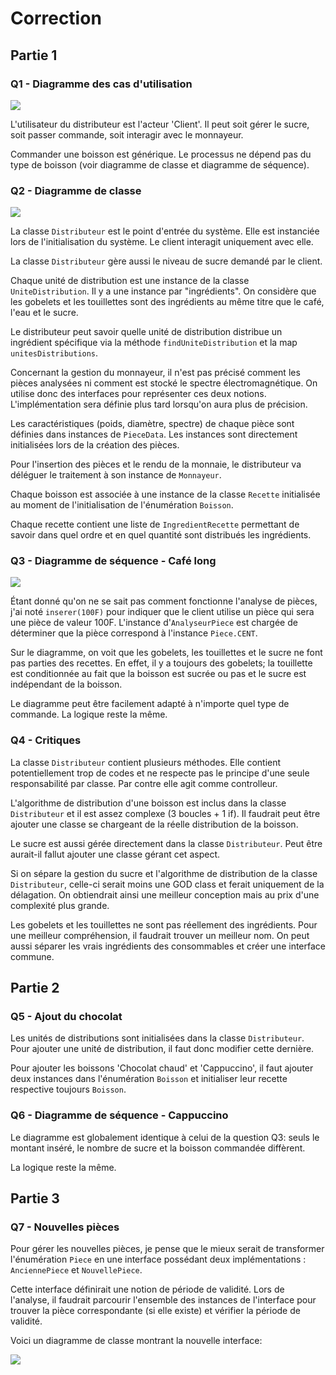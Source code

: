 # Correction

## Partie 1

### Q1 - Diagramme des cas d'utilisation

![](http://www.plantuml.com/plantuml/svg/dP0nJWCn44Lxds8wI047e4298WfQE86nVpOczingF8vO8Uu3vyZ546m4Ax85IZjFxqdpbzMyMYlPrLtYtgilb1F3XXuaQbkPWDw7dU_mQ4C6AO9vxZ9SniR8X3HrMwEOlaWITcuLJ9JMEO7DkH-1QWiAUdL4TAHqTKkNgsTf1XtnuY-zuupzBtsRz8AKuZdE9DT7elGagLRXCJkv1xyvV50MxXPqFMlG3U75mB7Ekq6Qshdo7ggWU07V_f6OFbs4sGzeUlhrFLSebFfqU0-dIpw0euAo7nlfUyqbEBQIFm40)

L'utilisateur du distributeur est l'acteur 'Client'.
Il peut soit gérer le sucre, soit passer commande, soit interagir avec le monnayeur.

Commander une boisson est générique.
Le processus ne dépend pas du type de boisson (voir diagramme de classe et diagramme de séquence).

### Q2 - Diagramme de classe

![](http://www.plantuml.com/plantuml/svg/TLJDRi964BxxAKQSeCIegTIB5Q4GS2Ea15A2ezwYnHxeDlQkkxj6IH7lqcFx77cnicERPUFc0BQ_-VbcP-RRMssOCbMH1oLBtzWEeP12i0-i51m202uCgYrB4PvBJ8t2EBSFMR2TGCF_h93SZa40aEPCQtZYcEAC6KO6WB2KFDEHpLH_PvmLQ1H6iCqbCnGD5s7X-5ikouAYAchlck2W3JCyFS9i_flt_J9VtAyzP3fV_9fC5klOH-E5xxRb8YE2gLGATIb5neJ1_hd4GGJBqd0fM7v3uDZ6XtkMOwNiIRr3GHYEtV5SenwzHaDOI66OC7EXKU6vNw4sCdsBu96LDTULjH3XKA78558UZlq1OPp25RdsI_i_Q8eHqY0elllTWDmwzYZoqj2COChojCeXHmqb__mdHGsVVqFj29f3ARNccnolQdVDXHJmnFH4Q_nhXiIku_SKgKqqjOmA2C0nmsZKDCOrvTiSS7DpVX-FuN3iPlgMtjlZYM3vXpu5NUmG35cDgluWQae2y2XeYdviS0pEgjb8hhKKS6WtzCu1th9DVebV7vQB-_-1fyjajVRnbtYrYb_ZIH8qMbBy_K9AkahLvx_HYLtcL73BFXSxXHb7OQW0oc-VDXC0F2VJ5NtVB-_YXvX8ryja_d1w9tKSpmDPOOh6j2g7zbos7QtDJS_Hkh1QyrAZlb16rvCIEjJcR2q_M5FlUZGIlKwSDuICQwFufZArg9gYPbzG2CNckKgLAoYi13UepuvS2bqhpj5TGMATBdt6DjHU5XtBawnCtyKEecwmZTsZubkEwh5MVh_fhHNiaFrnoe6A2hLBkPSyipYA7FVOnLDP54nagDeipjRU2Tu5rjeyyRk4ny2_BxmkHb7RGTefOHJ2Zu06VWwSqBq84cXJMDVYRaVFHffp2kp4UVjI3xlJvqQ0mmv-EHxoQ9S7LI9m9ZLTg4UVj5d5d-mgTgcQblKIuMzYoHHmiJifbUXwm3GihYtfbmDPzFIpRztaNGYec7FTb-AmghX5aLL5_Xy0)

La classe `Distributeur` est le point d'entrée du système.
Elle est instanciée lors de l'initialisation du système.
Le client interagit uniquement avec elle.

La classe `Distributeur` gère aussi le niveau de sucre demandé par le client.

Chaque unité de distribution est une instance de la classe `UniteDistribution`.
Il y a une instance par "ingrédients".
On considère que les gobelets et les touillettes sont des ingrédients au même titre que le café, l'eau et le sucre.

Le distributeur peut savoir quelle unité de distribution distribue un ingrédient spécifique via la méthode `findUniteDistribution` et la map `unitesDistributions`.

Concernant la gestion du monnayeur,
il n'est pas précisé comment les pièces analysées
ni comment est stocké le spectre électromagnétique.
On utilise donc des interfaces pour représenter ces deux notions.
L'implémentation sera définie plus tard lorsqu'on aura plus de précision.

Les caractéristiques (poids, diamètre, spectre) de chaque pièce sont définies dans instances de `PieceData`.
Les instances sont directement initialisées lors de la création des pièces.

Pour l'insertion des pièces et le rendu de la monnaie, le distributeur va déléguer le traitement à son instance de `Monnayeur`.

Chaque boisson est associée à une instance de la classe `Recette` initialisée au moment de l'initialisation de l'énumération `Boisson`.

Chaque recette contient une liste de `IngredientRecette` permettant de savoir dans quel ordre et en quel quantité sont distribués les ingrédients.

### Q3 - Diagramme de séquence - Café long

![](http://www.plantuml.com/plantuml/svg/jPBTRjfG3CVlynJUJHKk6Z4kaJQr3G4XTNHgoswdGuwfpfJu81zdKX-fpz4NMnpI54ZNCRHTH3gsV_xmtxa8ObYgieZImY49d7-6YGl2RbK9LZm6Hm4PEVuu74u7qMvCsI-Uo3o-0NO1fIx958-XDhuwp74Cfh4xTZ-i2IstTcIRP-gPCMmyMKE2yKPz4oDc4BKf_IRR6acQBUvx3NO7tmF_gCBeI156nsim-jyIV9ilPiTfeEGx8fWVldxnNPKpneDZiTzokIzBGnOvll8k14z9UZdDlb_VB6RlQlo0KbjYIEQgjlOWBmW5hYK2-Fdyn6xjSYFE4zWAoYsijwb3pqyHaWNDs3aGdFV6QzDwa-nJUfybES6fvtXE3unMjqrcDrVPTNO_64EbqLwL9gTpEazZiAs5l2IS-81nNuPMAMXKkCKSHHHxSVUtu2qJ5TvlNepaDVTrub2N0VYBPVcmGkAwPxSsGDFuaBG-OAY302Vg0e1a8_rC8M1tYYIqQlwy01y-mH3Epc3bdVvSBgX_ctpQJU-MwMrsiDfRlV_LQXT8jYgBNm00)

Étant donné qu'on ne se sait pas comment fonctionne l'analyse de pièces, j'ai noté `inserer(100F)` pour indiquer que le client utilise un pièce qui sera une pièce de valeur 100F.
L'instance d'`AnalyseurPiece` est chargée de déterminer que la pièce correspond à l'instance `Piece.CENT`.

Sur le diagramme, on voit que les gobelets, les touillettes et le sucre ne font pas parties des recettes.
En effet, il y a toujours des gobelets; la touillette est conditionnée au fait que la boisson est sucrée ou pas et le sucre est indépendant de la boisson.

Le diagramme peut être facilement adapté à n'importe quel type de commande.
La logique reste la même.

### Q4 - Critiques

La classe `Distributeur` contient plusieurs méthodes.
Elle contient potentiellement trop de codes et ne respecte pas le principe d'une seule responsabilité par classe.
Par contre elle agit comme controlleur.

L'algorithme de distribution d'une boisson est inclus dans la classe `Distributeur`
et il est assez complexe (3 boucles + 1 if).
Il faudrait peut être ajouter une classe se chargeant de la réelle distribution de la boisson.

Le sucre est aussi gérée directement dans la classe `Distributeur`.
Peut être aurait-il fallut ajouter une classe gérant cet aspect.

Si on sépare la gestion du sucre et l'algorithme de distribution de la classe `Distributeur`,
celle-ci serait moins une GOD class et ferait uniquement de la délagation.
On obtiendrait ainsi une meilleur conception mais au prix d'une complexité plus grande.

Les gobelets et les touillettes ne sont pas réellement des ingrédients.
Pour une meilleur compréhension, il faudrait trouver un meilleur nom.
On peut aussi séparer les vrais ingrédients des consommables et créer une interface commune.

## Partie 2

### Q5 - Ajout du chocolat

Les unités de distributions sont initialisées dans la classe `Distributeur`.
Pour ajouter une unité de distribution, il faut donc modifier cette dernière.

Pour ajouter les boissons 'Chocolat chaud' et 'Cappuccino',
il faut ajouter deux instances dans l'énumération `Boisson`
et initialiser leur recette respective toujours `Boisson`.

### Q6 - Diagramme de séquence - Cappuccino

Le diagramme est globalement identique à celui de la question Q3:
seuls le montant inséré, le nombre de sucre et la boisson commandée diffèrent.

La logique reste la même.

## Partie 3

### Q7 - Nouvelles pièces

Pour gérer les nouvelles pièces,
je pense que le mieux serait de transformer l'énumération `Piece` en une interface
possédant deux implémentations : `AnciennePiece` et `NouvellePiece`.

Cette interface définirait une notion de période de validité.
Lors de l'analyse, il faudrait parcourir l'ensemble des instances de l'interface
pour trouver la pièce correspondante (si elle existe) et vérifier la période de validité.

Voici un diagramme de classe montrant la nouvelle interface:

![](http://www.plantuml.com/plantuml/svg/lP1VQy8m5CNV-odow1Zz0cM8ejqeZEgmYZ26PCrLBkHFbzpu8ltkYuckEjZh2gN9uToUtxaJHzoILp9h9NUEBH5Qc7FYx9InyEITGU4AXfhINI1NG1OAjfU6NqJNGHkrLJgKylmnYXyq47vv2BR-cW0MZO0DboYG8ERaWXFCuTDJmSx7g_IC-YBqMI00k-Sj9COuTmhqX6tFciMwALUxr_0kgt9MhehaUly8hiS3K8W3RqSFgSdDv1wrYDQPiHPSPxJW8MdqiuWmikW8ZURoAOhZ09CGydmyB6pGVbVCG7l5fhf5q1gI3LKdGO4cTrDde9fNsxlxfgfVcZjbLjLlwsdTbFTgMKTRVenzKzi-0TJ67q7A_m4OVbIkjxi_i2QWXLVo6m00)